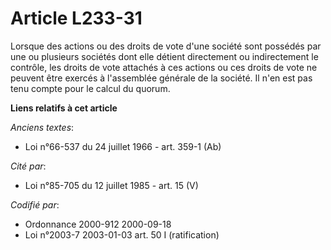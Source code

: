 # Article L233-31

Lorsque des actions ou des droits de vote d'une société sont possédés par une ou plusieurs sociétés dont elle détient
directement ou indirectement le contrôle, les droits de vote attachés à ces actions ou ces droits de vote ne peuvent être
exercés à l'assemblée générale de la société. Il n'en est pas tenu compte pour le calcul du quorum.

**Liens relatifs à cet article**

_Anciens textes_:

  - Loi n°66-537 du 24 juillet 1966 - art. 359-1 (Ab)

_Cité par_:

  - Loi n°85-705 du 12 juillet 1985 - art. 15 (V)

_Codifié par_:

  - Ordonnance 2000-912 2000-09-18
  - Loi n°2003-7 2003-01-03 art. 50 I (ratification)
